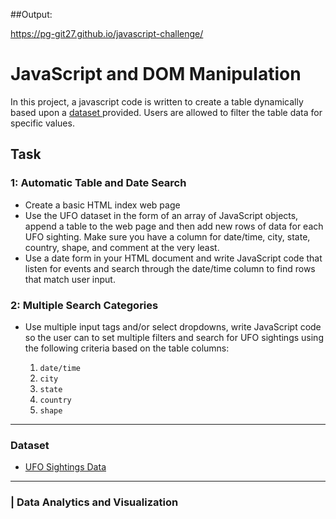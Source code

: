 ##Output: 

https://pg-git27.github.io/javascript-challenge/


# JavaScript and DOM Manipulation

In this project, a javascript code is written to create a table dynamically based upon a [dataset ](StarterCode/static/js/data.js) provided. Users are allowed to filter the table data for specific values. 

## Task
### 1: Automatic Table and Date Search
* Create a basic HTML index web page
* Use the UFO dataset in the form of an array of JavaScript objects, append a table to the web page and then add new rows of data for each UFO sighting.
Make sure you have a column for date/time, city, state, country, shape, and comment at the very least.
* Use a date form in your HTML document and write JavaScript code that listen for events and search through the date/time column to find rows that match user input.

### 2: Multiple Search Categories
* Use multiple input tags and/or select dropdowns, write JavaScript code so the user can to set multiple filters and search for UFO sightings using the following criteria based on the table columns:

  1. `date/time`
  2. `city`
  3. `state`
  4. `country`
  5. `shape`

- - -

### Dataset

* [UFO Sightings Data](StarterCode/static/js/data.js)

- - -

### | Data Analytics and Visualization
